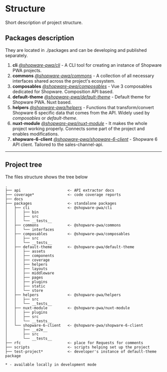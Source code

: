 # Structure

Short description of project structure.

## Packages description

They are located in ./packages and can be developing and published separately.

1. **cli** [_@shopware-pwa/cli_](https://www.npmjs.com/package/@shopware-pwa/cli) - A CLI tool for creating an instance of Shopware PWA projects.
2. **commons** [_@shopware-pwa/commons_](https://www.npmjs.com/package/@shopware-pwa/commons) - A collection of all necessary interfaces shared across the project's ecosystem.
3. **composables** [_@shopware-pwa/composables_](https://www.npmjs.com/package/@shopware-pwa/composables) - Vue 3 composables dedicated for Shopware. Composition API based.
4. **default-theme** [_@shopware-pwa/default-theme_](https://www.npmjs.com/package/@shopware-pwa/default-theme) - Default theme for Shopware PWA. Nuxt based.
5. **helpers** [_@shopware-pwa/helpers_](https://www.npmjs.com/package/@shopware-pwa/helpers) - Functions that transform/convert Shopware 6 specific data that comes from the API. Widely used by _composables_ or _default-theme_.
6. **nuxt-module** [_@shopware-pwa/nuxt-module_](https://www.npmjs.com/package/@shopware-pwa/nuxt-module) - It makes the whole project working properly. Connects some part of the project and enables modifications.
7. **shopware-6-client** [_@shopware-pwa/shopware-6-client_](https://www.npmjs.com/package/@shopware-pwa/shopware-6-client) - Shopware 6 API client. Tailored to the sales-channel-api.

---

## Project tree

The files structure shows the tree below

```
.
├── api                     <- API extractor docs
├── coverage*               <- code coverage reports
├── docs
├── packages                <- standalone packages
│   ├── cli                 <- @shopware-pwa/cli
│   │   ├── bin
│   │   ├── src
│   │   └── __tests__
│   ├── commons             <- @shopware-pwa/commons
│   │   └── interfaces
│   ├── composables         <- @shopware-pwa/composables
│   │   ├── src
│   │   └── __tests__
│   ├── default-theme       <- @shopware-pwa/default-theme
│   │   ├── assets
│   │   ├── components
│   │   ├── coverage
│   │   ├── helpers
│   │   ├── layouts
│   │   ├── middleware
│   │   ├── pages
│   │   ├── plugins
│   │   ├── static
│   │   └── store
│   ├── helpers             <- @shopware-pwa/helpers
│   │   ├── src
│   │   └── __tests__
│   ├── nuxt-module         <- @shopware-pwa/nuxt-module
│   │   ├── plugins
│   │   ├── src
│   │   └── __tests__
│   └── shopware-6-client   <- @shopware-pwa/shopware-6-client
│       ├── __e2e__
│       ├── src
│       └── __tests__
├── rfc                     <- place for Requests for comments
├── scripts                 <- scripts helping set up the project
├── test-project*           <- developer's instance of default-theme package

* - available locally in development mode
```
